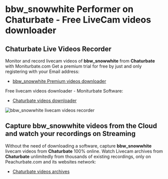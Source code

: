 # bbw_snowwhite Performer on Chaturbate - Free LiveCam videos downloader

## Chaturbate Live Videos Recorder

Monitor and record livecam videos of **bbw_snowwhite** from **Chaturbate** with Moniturbate.com
Get a premium trial for free by just and only registering with your Email address:
* [bbw_snowwhite Premium videos downloader](https://moniturbate.com/request-demo-licence-key.html)

Free livecam videos downloader - Moniturbate Software:
* [Chaturbate videos downloader](https://moniturbate.com/moniturbate-download-software.html)

![bbw_snowwhite livecam videos recorder](https://peachurnet.com/templates/moniturbate-software.png)


## Capture bbw_snowwhite videos from the Cloud and watch your recordings on Streaming

Without the need of downloading a software, capture **bbw_snowwhite** livecam videos from **Chaturbate** 100% online.
Watch Livecam archives from **Chaturbate** unlimitedly from thousands of existing recordings, only on Peachurbate.com and its websites network:
* [Chaturbate videos archives](https://peachurnet.com/)